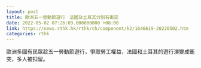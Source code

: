 ```yaml
---
layout: post
title: 歐洲五一勞動節遊行　法國及土耳其分別有衝突
date: 2022-05-02 07:26:03.000000000 +08:00
link: https://news.rthk.hk/rthk/ch/component/k2/1646619-20220502.htm
categories: rthk
---
```


歐洲多國有民眾趁五一勞動節遊行，爭取勞工權益，法國和土耳其的遊行演變成衝突，多人被扣留。
